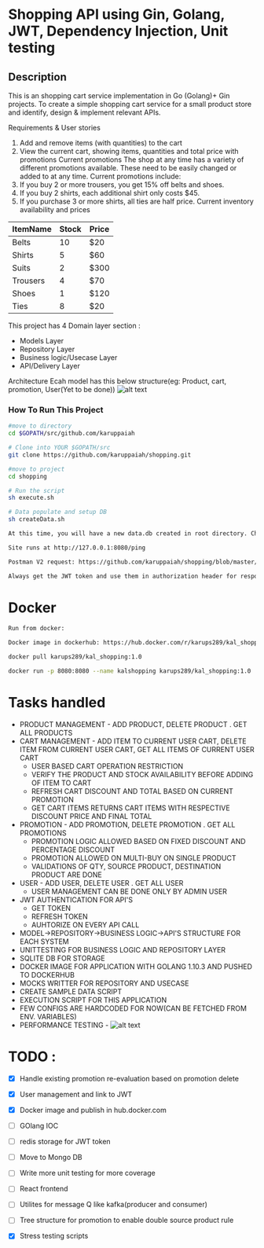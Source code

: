 
# Shopping API using Gin, Golang, JWT, Dependency Injection, Unit testing

## Description
This is an shopping cart service implementation in Go (Golang)+ Gin projects.
To create a simple shopping cart service for a small product store and identify, design & implement relevant APIs. 

Requirements & User stories
1.	Add and remove items (with quantities) to the cart
2.	View the current cart, showing items, quantities and total price with promotions
Current promotions
The shop at any time has a variety of different promotions available. These need to be easily changed or added to at any time. Current promotions include:
1.	If you buy 2 or more trousers, you get 15% off belts and shoes.
2.	If you buy 2 shirts, each additional shirt only costs $45.
3.	If you purchase 3 or more shirts, all ties are half price.
Current inventory availability and prices

| ItemName  | Stock | Price |
| ------------- | ------------- | ------------- |
| Belts  | 10  | $20  |
| Shirts  | 5  | $60  |
| Suits  | 2  | $300  |
| Trousers  | 4  | $70  |
| Shoes  | 1  | $120  |
| Ties  | 8  | $20  |




This project has  4 Domain layer section :
 * Models Layer 
 * Repository Layer
 * Business logic/Usecase Layer  
 * API/Delivery Layer
 
 
 Architecture
 Ecah model has this below structure(eg: Product, cart, promotion, User(Yet to be done))
 ![alt text](https://github.com/karuppaiah/shopping/blob/master/architecture.png)
 

### How To Run This Project

```bash
#move to directory
cd $GOPATH/src/github.com/karuppaiah

# Clone into YOUR $GOPATH/src
git clone https://github.com/karuppaiah/shopping.git

#move to project
cd shopping

# Run the script
sh execute.sh

# Data populate and setup DB
sh createData.sh

At this time, you will have a new data.db created in root directory. Change the DB if needed.

Site runs at http://127.0.0.1:8080/ping

Postman V2 request: https://github.com/karuppaiah/shopping/blob/master/golang%20shopping.postman_collection

Always get the JWT token and use them in authorization header for response.
```

# Docker

```bash
Run from docker:

Docker image in dockerhub: https://hub.docker.com/r/karups289/kal_shopping/

docker pull karups289/kal_shopping:1.0

docker run -p 8080:8080 --name kalshopping karups289/kal_shopping:1.0

```

# Tasks handled
 * PRODUCT MANAGEMENT - ADD PRODUCT, DELETE PRODUCT . GET ALL PRODUCTS 
 * CART MANAGEMENT - ADD ITEM TO CURRENT USER CART, DELETE ITEM FROM CURRENT USER CART, GET ALL ITEMS OF CURRENT USER CART
    * USER BASED CART OPERATION RESTRICTION
    * VERIFY THE PRODUCT AND STOCK AVAILABILITY BEFORE ADDING OF ITEM TO CART
    * REFRESH CART DISCOUNT AND TOTAL BASED ON CURRENT PROMOTION
    * GET CART ITEMS RETURNS CART ITEMS WITH RESPECTIVE DISCOUNT PRICE AND FINAL TOTAL
 * PROMOTION - ADD PROMOTION, DELETE PROMOTION . GET ALL PROMOTIONS 
    * PROMOTION LOGIC ALLOWED BASED ON FIXED DISCOUNT AND PERCENTAGE DISCOUNT
    * PROMOTION ALLOWED ON MULTI-BUY ON SINGLE PRODUCT
    * VALIDATIONS OF QTY, SOURCE PRODUCT, DESTINATION PRODUCT ARE DONE
 * USER - ADD USER, DELETE USER . GET ALL USER
    * USER MANAGEMENT CAN BE DONE ONLY BY ADMIN USER
 * JWT AUTHENTICATION FOR API'S
    * GET TOKEN
    * REFRESH TOKEN
    * AUHTORIZE ON EVERY API CALL
 * MODEL->REPOSITORY->BUSINESS LOGIC->API'S STRUCTURE FOR EACH SYSTEM
 * UNITTESTING FOR BUSINESS LOGIC AND REPOSITORY LAYER
 * SQLITE DB FOR STORAGE
 * DOCKER IMAGE FOR APPLICATION WITH GOLANG 1.10.3 AND PUSHED TO DOCKERHUB
 * MOCKS WRITTER FOR REPOSITORY AND USECASE
 * CREATE SAMPLE DATA SCRIPT
 * EXECUTION SCRIPT FOR THIS APPLICATION
 * FEW CONFIGS ARE HARDCODED FOR NOW(CAN BE FETCHED FROM ENV. VARIABLES)
 * PERFORMANCE TESTING - 
 ![alt text](https://github.com/karuppaiah/shopping/blob/master/performance_testing.png)
 

# TODO :
- [X] Handle existing promotion re-evaluation based on promotion delete
- [X] User management and link to JWT
- [X] Docker image and publish in hub.docker.com
- [ ] GOlang IOC
- [ ] redis storage for JWT token
- [ ] Move to Mongo DB
- [ ] Write more unit testing for more coverage
- [ ] React frontend
- [ ] Utilites for message Q like kafka(producer and consumer)
- [ ] Tree structure for promotion to enable double source product rule
- [X] Stress testing scripts





